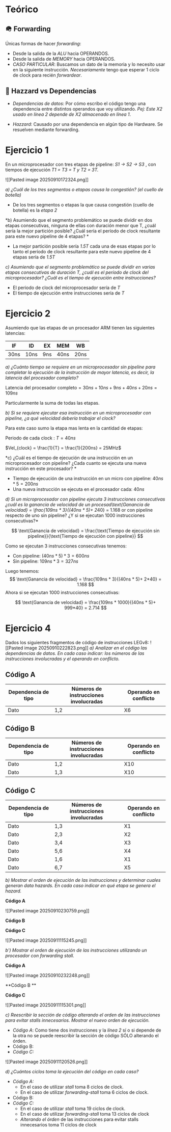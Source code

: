 # Teórico
## 🪖 Forwarding
Únicas formas de hacer *forwarding*:
- Desde la salida de la *ALU* hacia OPERANDOS.
- Desde la salida de *MEMORY* hacia OPERANDOS.
- *CASO PARTICULAR*: Buscamos un dato de la memoria y lo necesito usar en la siguiente instrucción. *Necesariamente* tengo que esperar 1 ciclo de clock para recién *forwardear*.

## 🐊 Hazzard vs Dependencias
- *Dependencias de datos*: Por cómo escribo el código tengo una dependencia entre distintos operandos que voy utilizando. *Pej: Este X2 usado en línea 2 depende de X2 almacenado en línea 1*.

- *Hazzard*: Causado por una dependencia en algún tipo de Hardware. Se resuelven mediante forwarding. 
# Ejercicio 1
En un microprocesador con tres etapas de pipeline: *S1 -> S2 -> S3* , con tiempos de ejecución *T1 = T3 = T y T2 = 3T.*

![[Pasted image 20250910172324.png]]

*a) ¿Cuál de los tres segmentos o etapas causa la congestión? (el cuello de botella)*

- De los tres segmentos o etapas la que causa congestión (cuello de botella) es la *etapa 2*

*b) Asumiendo que el segmento problemático se puede dividir en dos etapas consecutivas, ninguna de ellas con duración menor que T, ¿cuál sería la mejor partición posible? ¿Cuál sería el período de clock resultante para este nuevo pipeline de 4 etapas? *

- La mejor partición posible sería *1.5T* cada una de esas etapas por lo tanto el período de clock resultante para este nuevo pipeline de 4 etapas sería de *1.5T*

*c) Asumiendo que el segmento problemático se puede dividir en varias etapas consecutivas de duración T, ¿cuál es el período de clock del microprocesador? ¿Cuál es el tiempo de ejecución entre instrucciones?*

- El periodo de clock del microprocesador sería de *T*
- El tiempo de ejecución entre instrucciones sería de *T*

# Ejercicio 2
Asumiendo que las etapas de un procesador ARM tienen las siguientes latencias:

|  IF  |  ID  | EX  | MEM  |  WB  |
|:----:|:----:|:---:|:----:|:----:|
| 30ns | 10ns | 9ns | 40ns | 20ns |
*a) ¿Cuánto tiempo se requiere en un microprocesador sin pipeline para completar la ejecución de la instrucción de mayor latencia, es decir, la latencia del procesador completo?*

$\text{Latencia del procesador completo} = 30ns+10ns+9ns+40ns+20ns = 109ns$

Particularmente la suma de todas las etapas.

*b) Si se requiere ejecutar esa instrucción en un microprocesador con pipeline, ¿a qué velocidad debería trabajar el clock?*

Para este caso sumo la etapa mas lenta en la cantidad de etapas:

Periodo de cada clock : $T = 40ns$

$Vel_{clock} = \frac{1}{T} = \frac{1}{200ns} = 25MHz$

*c) ¿Cuál es el tiempo de ejecución de una instrucción en un microprocesador con pipeline? ¿Cada cuanto se ejecuta una nueva instrucción en este procesador? *

- Tiempo de ejecución de una instrucción en un micro con pipeline: $40ns*5 = 200ns$
- Una nueva instrucción se ejecuta en el procesador cada: $40ns$

*d) Si un microprocesador con pipeline ejecuta 3 instrucciones consecutivas ¿cuál es la ganancia de velocidad de un procesad\text{Ganancia de velocidad} = \frac{109ns * 3}{(40ns * 5)+ 2*40} = 1.168 or con pipeline respecto de uno sin pipeline? ¿Y si se ejecutan 1000 instrucciones consecutivas?*

$$
\text{Ganancia de velocidad} = \frac{\text{Tiempo de ejecución sin pipeline}}{\text{Tiempo de ejecución con pipeline}}
$$

Como se ejecutan 3 instrucciones consecutivas tenemos: 
- Con pipeline: $(40ns*5)*3 = 600ns$
- Sin pipeline: $109ns * 3 = 327ns$

Luego tenemos:
$$
\text{Ganancia de velocidad} = \frac{109ns * 3}{(40ns * 5)+ 2*40} = 1.168 
$$
Ahora si se ejecutan 1000 instrucciones consecutivas:

$$
\text{Ganancia de velocidad} = \frac{109ns * 1000}{(40ns * 5)+ 999*40} = 2.714
$$

# Ejercicio 4
Dados los siguientes fragmentos de código de instrucciones LEGv8:
![[Pasted image 20250910222823.png]]
*a) Analizar en el código las dependencias de datos. En cada caso indicar: los números de las instrucciones involucradas y el operando en conflicto.*

## Código A
| Dependencia de tipo | Números de instrucciones involucradas | Operando en conflicto |
| ------------------- | ------------------------------------- | --------------------- |
| Dato                | 1,2                                   | X6                    |

## Código B

| Dependencia de tipo | Números de instrucciones involucradas | Operando en conflicto |
| ------------------- | ------------------------------------- | --------------------- |
| Dato                | 1,2                                   | X10                   |
| Dato                | 1,3                                   | X10                   |

## Código C

| Dependencia de tipo | Números de instrucciones involucradas | Operando en conflicto |
| ------------------- | ------------------------------------- | --------------------- |
| Dato                | 1,3                                   | X1                    |
| Dato                | 2,3                                   | X2                    |
| Dato                | 3,4                                   | X3                    |
| Dato                | 5,6                                   | X4                    |
| Dato                | 1,6                                   | X1                    |
| Dato                | 6,7                                   | X5                    |


*b) Mostrar el orden de ejecución de las instrucciones y determinar cuales generan data hazards. En cada caso indicar en qué etapa se genera el hazard.*

**Código A**

![[Pasted image 20250910230759.png]]

**Código B**

**Código C**

![[Pasted image 20250911115245.png]]

*b') Mostrar el orden de ejecución de las instrucciones utilizando un procesador con forwarding stall.* 

**Código A**

![[Pasted image 20250910232248.png]]

**Código B **

**Código C**

![[Pasted image 20250911115301.png]]

*c) Reescribir la sección de código alterando el orden de las instrucciones para evitar stalls innecesarios. Mostrar el nuevo orden de ejecución.* 

- *Código A*: Como tiene dos instrucciones y la *línea 2* sí o si depende de la otra no se puede reescribir la sección de código SÓLO alterando el órden.
- Código B:
- *Código C:*

![[Pasted image 20250911120526.png]]

*d) ¿Cuántos ciclos toma la ejecución del código en cada caso?*
- *Código A:* 
	- En el caso de utilizar *stall* toma 8 ciclos de clock.
	- En el caso de utilizar *forwarding-stall* toma 6 ciclos de clock.
- Código B:
- *Código C:*
	- En el caso de utilizar *stall* toma 19 ciclos de clock.
	- En el caso de utilizar *forwarding-stall* toma  13 ciclos de clock
	- *Alterando el órden* de las instrucciones para evitar stalls innecesarios toma 11 ciclos de clock
